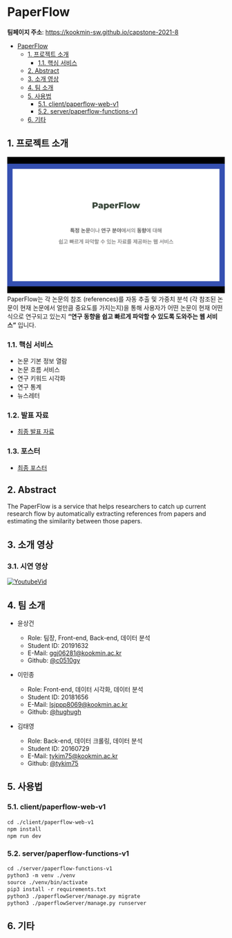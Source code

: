 # PaperFlow

**팀페이지 주소**: https://kookmin-sw.github.io/capstone-2021-8

- [PaperFlow](#PaperFlow)
  - [1. 프로젝트 소개](#1-프로젝트-소개)
    - [1.1. 핵심 서비스](#11-핵심-서비스)
  - [2. Abstract](#2-Abstract)
  - [3. 소개 영상](#3-소개-영상)
  - [4. 팀 소개](#4-팀-소개)
  - [5. 사용법](#5-사용법)
    - [5.1. client/paperflow-web-v1](#51-client/paperflow-web-v1)
    - [5.2. server/paperflow-functions-v1](#52-server/paperflow-functions-v1)
  - [6. 기타](#6-기타)

## 1. 프로젝트 소개

![intro image](images/intro.png)
PaperFlow는 각 논문의 참조 (references)를 자동 추출 및 가중치 분석 (각 참조된 논문이 현재 논문에서 얼만큼 중요도를 가지는지)을 통해 사용자가 어떤 논문이 현재 어떤 식으로 연구되고 있는지 **“연구 동향을 쉽고 빠르게 파악할 수 있도록 도와주는 웹 서비스”** 입니다.

### 1.1. 핵심 서비스

- 논문 기본 정보 열람
- 논문 흐름 서비스
- 연구 키워드 시각화
- 연구 통계
- 뉴스레터

### 1.2. 발표 자료

- [최종 발표 자료](https://github.com/kookmin-sw/capstone-2021-8/blob/master/docs/%EC%B5%9C%EC%A2%85%20%EB%B0%9C%ED%91%9C_team8.pdf)

### 1.3. 포스터

- [최종 포스터](https://github.com/kookmin-sw/capstone-2021-8/blob/master/docs/%ED%8F%AC%EC%8A%A4%ED%84%B0.pdf)

## 2. Abstract

The PaperFlow is a service that helps researchers to catch up current research flow by automatically extracting references from papers and estimating the similarity between those papers.

## 3. 소개 영상

### 3.1. 시연 영상

[![YoutubeVid](http://img.youtube.com/vi/wibfS6SR_P0/0.jpg)](http://www.youtube.com/watch?v=wibfS6SR_P0)

## 4. 팀 소개

- 윤상건

  - Role: 팀장, Front-end, Back-end, 데이터 분석
  - Student ID: 20191632
  - E-Mail: ggj06281@kookmin.ac.kr
  - Github: [@c0510gy](https://github.com/c0510gy)

- 이민종

  - Role: Front-end, 데이터 시각화, 데이터 분석
  - Student ID: 20181656
  - E-Mail: lsjppp8069@kookmin.ac.kr
  - Github: [@hughugh](https://github.com/hughugh)

- 김태영

  - Role: Back-end, 데이터 크롤링, 데이터 분석
  - Student ID: 20160729
  - E-Mail: tykim75@kookmin.ac.kr
  - Github: [@tykim75](https://github.com/tykim75)

## 5. 사용법

### 5.1. client/paperflow-web-v1

```
cd ./client/paperflow-web-v1
npm install
npm run dev
```

### 5.2. server/paperflow-functions-v1

```
cd ./server/paperflow-functions-v1
python3 -m venv ./venv
source ./venv/bin/activate
pip3 install -r requirements.txt
python3 ./paperflowServer/manage.py migrate
python3 ./paperflowServer/manage.py runserver
```

## 6. 기타
